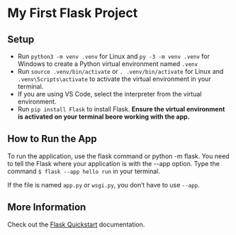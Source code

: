 # My First Flask Project

## Setup

- Run `python3 -m venv .venv` for Linux and `py -3 -m venv .venv` for Windows to create a Python virtual environment named `.venv`
- Run `source .venv/bin/activate` or `. .venv/bin/activate` for Linux and `.venv\Scripts\activate` to activate the virtual environment in your terminal.
- If you are using VS Code, select the interpreter from the virtual environment.
- Run `pip install Flask` to install Flask. **Ensure the virtual environment is activated on your terminal beore working with the app.**

## How to Run the App

To run the application, use the flask command or python -m flask. You need to tell the Flask where your application is with the --app option. Type the command `$ flask --app hello run` in your terminal.

If the file is named `app.py` or `wsgi.py`, you don’t have to use `--app`.

## More Information

Check out the [Flask Quickstart](https://flask.palletsprojects.com/en/stable/quickstart/) documentation.